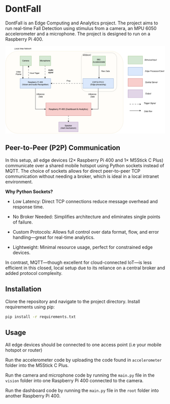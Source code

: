 # DontFall

DontFall is an Edge Computing and Analytics project. The project aims to run real-time Fall Detection using stimulus from a camera, an MPU 6050 accelerometer and a microphone. The project is designed to run on a Raspberry Pi 400.

![Architecture Diagram](assets/image.png)

## Peer-to-Peer (P2P) Communication

In this setup, all edge devices (2× Raspberry Pi 400 and 1× M5Stick C Plus) communicate over a shared mobile hotspot using Python sockets instead of MQTT. The choice of sockets allows for direct peer-to-peer TCP communication without needing a broker, which is ideal in a local intranet environment.

**Why Python Sockets?**
* Low Latency: Direct TCP connections reduce message overhead and response time.

* No Broker Needed: Simplifies architecture and eliminates single points of failure.

* Custom Protocols: Allows full control over data format, flow, and error handling—great for real-time analytics.

* Lightweight: Minimal resource usage, perfect for constrained edge devices.

In contrast, MQTT—though excellent for cloud-connected IoT—is less efficient in this closed, local setup due to its reliance on a central broker and added protocol complexity.


## Installation

Clone the repository and navigate to the project directory. Install requirements using pip:

```bash
pip install -r requirements.txt
```

## Usage

All edge devices should be connected to one access point (i.e your mobile hotspot or router)

Run the accelerometer code by uploading the code found in `accelerometer` folder into the M5Stick C Plus.

Run the camera and microphone code by running the `main.py` file in the `vision` folder into one Raspberry Pi 400 connected to the camera.

Run the dashboard code by running the `main.py` file in the `root` folder into another Raspberry Pi 400.

